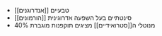 - [[אנדרוגנים]] טבעיים
- [[הורמונים]] סינטתיים בעל השפעה אדרוגינית
- $40\%$ מנוטלי ה[[סטרואידיים]] מציגים תוקפנות מוגברת